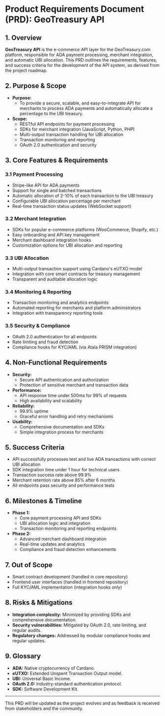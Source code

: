 # Product Requirements Document (PRD): GeoTreasury API

## 1. Overview

**GeoTreasury API** is the e-commerce API layer for the GeoTreasury.com platform, responsible for ADA payment processing, merchant integration, and automatic UBI allocation. This PRD outlines the requirements, features, and success criteria for the development of the API system, as derived from the project roadmap.

## 2. Purpose & Scope

- **Purpose:**
  - To provide a secure, scalable, and easy-to-integrate API for merchants to process ADA payments and automatically allocate a percentage to the UBI treasury.
- **Scope:**
  - RESTful API endpoints for payment processing
  - SDKs for merchant integration (JavaScript, Python, PHP)
  - Multi-output transaction handling for UBI allocation
  - Transaction monitoring and reporting
  - OAuth 2.0 authentication and security

## 3. Core Features & Requirements

### 3.1 Payment Processing
- Stripe-like API for ADA payments
- Support for single and batched transactions
- Automatic allocation of 2-10% of each transaction to the UBI treasury
- Configurable UBI allocation percentage per merchant
- Real-time transaction status updates (WebSocket support)

### 3.2 Merchant Integration
- SDKs for popular e-commerce platforms (WooCommerce, Shopify, etc.)
- Easy onboarding and API key management
- Merchant dashboard integration hooks
- Customization options for UBI allocation and reporting

### 3.3 UBI Allocation
- Multi-output transaction support using Cardano's eUTXO model
- Integration with core smart contracts for treasury management
- Transparent and auditable allocation logic

### 3.4 Monitoring & Reporting
- Transaction monitoring and analytics endpoints
- Automated reporting for merchants and platform administrators
- Integration with transparency reporting tools

### 3.5 Security & Compliance
- OAuth 2.0 authentication for all endpoints
- Rate limiting and fraud detection
- Compliance hooks for KYC/AML (via Atala PRISM integration)

## 4. Non-Functional Requirements

- **Security:**
  - Secure API authentication and authorization
  - Protection of sensitive merchant and transaction data
- **Performance:**
  - API response time under 500ms for 99% of requests
  - High availability and scalability
- **Reliability:**
  - 99.9% uptime
  - Graceful error handling and retry mechanisms
- **Usability:**
  - Comprehensive documentation and SDKs
  - Simple integration process for merchants

## 5. Success Criteria

- API successfully processes test and live ADA transactions with correct UBI allocation
- SDK integration time under 1 hour for technical users
- Transaction success rate above 99.9%
- Merchant retention rate above 85% after 6 months
- All endpoints pass security and performance tests

## 6. Milestones & Timeline

- **Phase 1:**
  - Core payment processing API and SDKs
  - UBI allocation logic and integration
  - Transaction monitoring and reporting endpoints
- **Phase 2:**
  - Advanced merchant dashboard integration
  - Real-time updates and analytics
  - Compliance and fraud detection enhancements

## 7. Out of Scope

- Smart contract development (handled in core repository)
- Frontend user interfaces (handled in frontend repository)
- Full KYC/AML implementation (integration hooks only)

## 8. Risks & Mitigations

- **Integration complexity:** Minimized by providing SDKs and comprehensive documentation.
- **Security vulnerabilities:** Mitigated by OAuth 2.0, rate limiting, and regular audits.
- **Regulatory changes:** Addressed by modular compliance hooks and regular updates.

## 9. Glossary
- **ADA:** Native cryptocurrency of Cardano.
- **eUTXO:** Extended Unspent Transaction Output model.
- **UBI:** Universal Basic Income.
- **OAuth 2.0:** Industry-standard authentication protocol.
- **SDK:** Software Development Kit.

---

This PRD will be updated as the project evolves and as feedback is received from stakeholders and the community. 